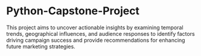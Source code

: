 # Python-Capstone-Project
This project aims to uncover actionable insights by examining temporal trends, geographical influences, and audience responses to identify factors driving campaign success and provide recommendations for enhancing future marketing strategies.
